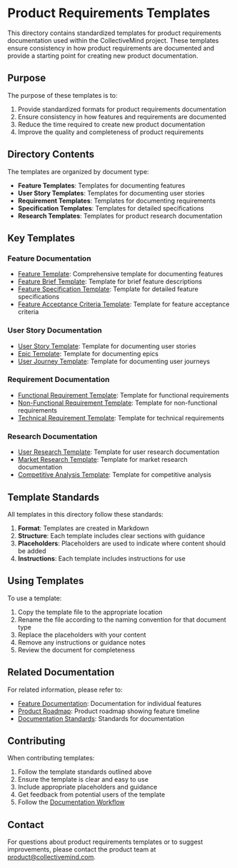 # Product Requirements Templates

This directory contains standardized templates for product requirements documentation used within the CollectiveMind project. These templates ensure consistency in how product requirements are documented and provide a starting point for creating new product documentation.

## Purpose

The purpose of these templates is to:

1. Provide standardized formats for product requirements documentation
2. Ensure consistency in how features and requirements are documented
3. Reduce the time required to create new product documentation
4. Improve the quality and completeness of product requirements

## Directory Contents

The templates are organized by document type:

- **Feature Templates**: Templates for documenting features
- **User Story Templates**: Templates for documenting user stories
- **Requirement Templates**: Templates for documenting requirements
- **Specification Templates**: Templates for detailed specifications
- **Research Templates**: Templates for product research documentation

## Key Templates

### Feature Documentation

- [Feature Template](./feature-template.md): Comprehensive template for documenting features
- [Feature Brief Template](./feature-brief-template.md): Template for brief feature descriptions
- [Feature Specification Template](./feature-specification-template.md): Template for detailed feature specifications
- [Feature Acceptance Criteria Template](./feature-acceptance-criteria-template.md): Template for feature acceptance criteria

### User Story Documentation

- [User Story Template](./user-story-template.md): Template for documenting user stories
- [Epic Template](./epic-template.md): Template for documenting epics
- [User Journey Template](./user-journey-template.md): Template for documenting user journeys

### Requirement Documentation

- [Functional Requirement Template](./functional-requirement-template.md): Template for functional requirements
- [Non-Functional Requirement Template](./non-functional-requirement-template.md): Template for non-functional requirements
- [Technical Requirement Template](./technical-requirement-template.md): Template for technical requirements

### Research Documentation

- [User Research Template](./user-research-template.md): Template for user research documentation
- [Market Research Template](./market-research-template.md): Template for market research documentation
- [Competitive Analysis Template](./competitive-analysis-template.md): Template for competitive analysis

## Template Standards

All templates in this directory follow these standards:

1. **Format**: Templates are created in Markdown
2. **Structure**: Each template includes clear sections with guidance
3. **Placeholders**: Placeholders are used to indicate where content should be added
4. **Instructions**: Each template includes instructions for use

## Using Templates

To use a template:

1. Copy the template file to the appropriate location
2. Rename the file according to the naming convention for that document type
3. Replace the placeholders with your content
4. Remove any instructions or guidance notes
5. Review the document for completeness

## Related Documentation

For related information, please refer to:

- [Feature Documentation](../features/): Documentation for individual features
- [Product Roadmap](../roadmap/): Product roadmap showing feature timeline
- [Documentation Standards](../../process/standards/documentation-standards.md): Standards for documentation

## Contributing

When contributing templates:

1. Follow the template standards outlined above
2. Ensure the template is clear and easy to use
3. Include appropriate placeholders and guidance
4. Get feedback from potential users of the template
5. Follow the [Documentation Workflow](../../process/workflows/documentation-workflow.md)

## Contact

For questions about product requirements templates or to suggest improvements, please contact the product team at [product@collectivemind.com](mailto:product@collectivemind.com). 